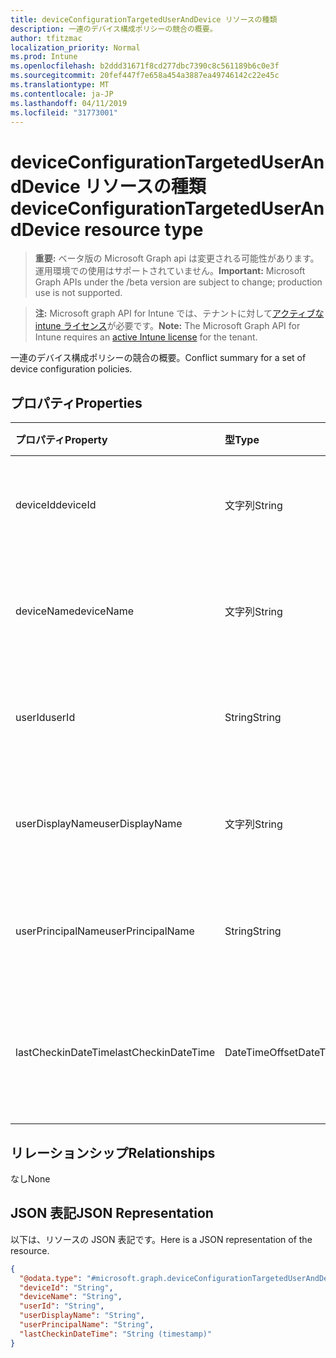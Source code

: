```yaml
---
title: deviceConfigurationTargetedUserAndDevice リソースの種類
description: 一連のデバイス構成ポリシーの競合の概要。
author: tfitzmac
localization_priority: Normal
ms.prod: Intune
ms.openlocfilehash: b2ddd31671f8cd277dbc7390c8c561189b6c0e3f
ms.sourcegitcommit: 20fef447f7e658a454a3887ea49746142c22e45c
ms.translationtype: MT
ms.contentlocale: ja-JP
ms.lasthandoff: 04/11/2019
ms.locfileid: "31773001"
---
```

# <a name="deviceconfigurationtargeteduseranddevice-resource-type"></a><span data-ttu-id="fe498-103">deviceConfigurationTargetedUserAndDevice リソースの種類</span><span class="sxs-lookup"><span data-stu-id="fe498-103">deviceConfigurationTargetedUserAndDevice resource type</span></span>

> <span data-ttu-id="fe498-104">**重要:** ベータ版の Microsoft Graph api は変更される可能性があります。運用環境での使用はサポートされていません。</span><span class="sxs-lookup"><span data-stu-id="fe498-104">**Important:** Microsoft Graph APIs under the /beta version are subject to change; production use is not supported.</span></span>

> <span data-ttu-id="fe498-105">**注:** Microsoft graph API for Intune では、テナントに対して[アクティブな intune ライセンス](https://go.microsoft.com/fwlink/?linkid=839381)が必要です。</span><span class="sxs-lookup"><span data-stu-id="fe498-105">**Note:** The Microsoft Graph API for Intune requires an [active Intune license](https://go.microsoft.com/fwlink/?linkid=839381) for the tenant.</span></span>

<span data-ttu-id="fe498-106">一連のデバイス構成ポリシーの競合の概要。</span><span class="sxs-lookup"><span data-stu-id="fe498-106">Conflict summary for a set of device configuration policies.</span></span>

## <a name="properties"></a><span data-ttu-id="fe498-107">プロパティ</span><span class="sxs-lookup"><span data-stu-id="fe498-107">Properties</span></span>
|<span data-ttu-id="fe498-108">プロパティ</span><span class="sxs-lookup"><span data-stu-id="fe498-108">Property</span></span>|<span data-ttu-id="fe498-109">型</span><span class="sxs-lookup"><span data-stu-id="fe498-109">Type</span></span>|<span data-ttu-id="fe498-110">説明</span><span class="sxs-lookup"><span data-stu-id="fe498-110">Description</span></span>|
|:---|:---|:---|
|<span data-ttu-id="fe498-111">deviceId</span><span class="sxs-lookup"><span data-stu-id="fe498-111">deviceId</span></span>|<span data-ttu-id="fe498-112">文字列</span><span class="sxs-lookup"><span data-stu-id="fe498-112">String</span></span>|<span data-ttu-id="fe498-113">チェックイン内のデバイスの id。</span><span class="sxs-lookup"><span data-stu-id="fe498-113">The id of the device in the checkin.</span></span>|
|<span data-ttu-id="fe498-114">deviceName</span><span class="sxs-lookup"><span data-stu-id="fe498-114">deviceName</span></span>|<span data-ttu-id="fe498-115">文字列</span><span class="sxs-lookup"><span data-stu-id="fe498-115">String</span></span>|<span data-ttu-id="fe498-116">チェックイン内のデバイスの名前。</span><span class="sxs-lookup"><span data-stu-id="fe498-116">The name of the device in the checkin.</span></span>|
|<span data-ttu-id="fe498-117">userId</span><span class="sxs-lookup"><span data-stu-id="fe498-117">userId</span></span>|<span data-ttu-id="fe498-118">String</span><span class="sxs-lookup"><span data-stu-id="fe498-118">String</span></span>|<span data-ttu-id="fe498-119">チェックイン内のユーザーの id。</span><span class="sxs-lookup"><span data-stu-id="fe498-119">The id of the user in the checkin.</span></span>|
|<span data-ttu-id="fe498-120">userDisplayName</span><span class="sxs-lookup"><span data-stu-id="fe498-120">userDisplayName</span></span>|<span data-ttu-id="fe498-121">文字列</span><span class="sxs-lookup"><span data-stu-id="fe498-121">String</span></span>|<span data-ttu-id="fe498-122">チェックイン内のユーザーの表示名</span><span class="sxs-lookup"><span data-stu-id="fe498-122">The display name of the user in the checkin</span></span>|
|<span data-ttu-id="fe498-123">userPrincipalName</span><span class="sxs-lookup"><span data-stu-id="fe498-123">userPrincipalName</span></span>|<span data-ttu-id="fe498-124">String</span><span class="sxs-lookup"><span data-stu-id="fe498-124">String</span></span>|<span data-ttu-id="fe498-125">チェックイン内のユーザーの UPN。</span><span class="sxs-lookup"><span data-stu-id="fe498-125">The UPN of the user in the checkin.</span></span>|
|<span data-ttu-id="fe498-126">lastCheckinDateTime</span><span class="sxs-lookup"><span data-stu-id="fe498-126">lastCheckinDateTime</span></span>|<span data-ttu-id="fe498-127">DateTimeOffset</span><span class="sxs-lookup"><span data-stu-id="fe498-127">DateTimeOffset</span></span>|<span data-ttu-id="fe498-128">このユーザー/デバイスのペアの最終チェックイン時刻。</span><span class="sxs-lookup"><span data-stu-id="fe498-128">Last checkin time for this user/device pair.</span></span>|

## <a name="relationships"></a><span data-ttu-id="fe498-129">リレーションシップ</span><span class="sxs-lookup"><span data-stu-id="fe498-129">Relationships</span></span>
<span data-ttu-id="fe498-130">なし</span><span class="sxs-lookup"><span data-stu-id="fe498-130">None</span></span>

## <a name="json-representation"></a><span data-ttu-id="fe498-131">JSON 表記</span><span class="sxs-lookup"><span data-stu-id="fe498-131">JSON Representation</span></span>
<span data-ttu-id="fe498-132">以下は、リソースの JSON 表記です。</span><span class="sxs-lookup"><span data-stu-id="fe498-132">Here is a JSON representation of the resource.</span></span>
<!-- {
  "blockType": "resource",
  "@odata.type": "microsoft.graph.deviceConfigurationTargetedUserAndDevice"
}
-->
``` json
{
  "@odata.type": "#microsoft.graph.deviceConfigurationTargetedUserAndDevice",
  "deviceId": "String",
  "deviceName": "String",
  "userId": "String",
  "userDisplayName": "String",
  "userPrincipalName": "String",
  "lastCheckinDateTime": "String (timestamp)"
}
```





